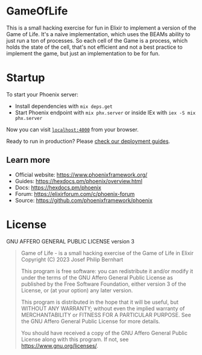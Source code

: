 # GameOfLife

This is a small hacking exercise for fun in Elixir to implement a version of the
Game of Life. It's a naive implementation, which uses the BEAMs ability
to just run a ton of processes. So each cell of the Game is a process,
which holds the state of the cell, that's not efficient and not a
best practice to implement the game, but just an implementation to
be for fun.

# Startup
To start your Phoenix server:

  * Install dependencies with `mix deps.get`
  * Start Phoenix endpoint with `mix phx.server` or inside IEx with `iex -S mix phx.server`

Now you can visit [`localhost:4000`](http://localhost:4000) from your browser.

Ready to run in production? Please [check our deployment guides](https://hexdocs.pm/phoenix/deployment.html).

## Learn more

  * Official website: https://www.phoenixframework.org/
  * Guides: https://hexdocs.pm/phoenix/overview.html
  * Docs: https://hexdocs.pm/phoenix
  * Forum: https://elixirforum.com/c/phoenix-forum
  * Source: https://github.com/phoenixframework/phoenix

# License

GNU AFFERO GENERAL PUBLIC LICENSE version 3

>    Game of Life - is a small hacking exercise of the Game of Life in Elixir 
>    Copyright (C) 2023 Josef Philip Bernhart
>
>    This program is free software: you can redistribute it and/or modify
>    it under the terms of the GNU Affero General Public License as published by
>    the Free Software Foundation, either version 3 of the License, or
>    (at your option) any later version.
>
>    This program is distributed in the hope that it will be useful,
>    but WITHOUT ANY WARRANTY; without even the implied warranty of
>    MERCHANTABILITY or FITNESS FOR A PARTICULAR PURPOSE.  See the
>    GNU Affero General Public License for more details.
>
>    You should have received a copy of the GNU Affero General Public License
>    along with this program.  If not, see <https://www.gnu.org/licenses/>.
